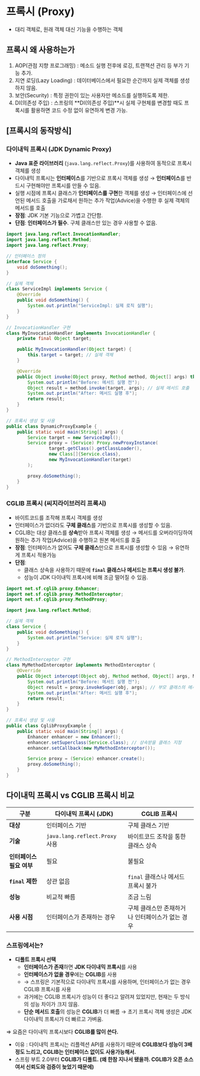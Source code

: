 # 프록시 (Proxy)
- 대리 객체로, 원래 객체 대신 기능을 수행하는 객체

## 프록시 왜 사용하는가
1. AOP(관점 지향 프로그래밍) : 메소드 실행 전후에 로깅, 트랜잭션 관리 등 부가 기능 추가.
1. 지연 로딩(Lazy Loading) : 데이터베이스에서 필요한 순간까지 실제 객체를 생성하지 않음.
2. 보안(Security) : 특정 권한이 있는 사용자만 메소드를 실행하도록 제한.
4. DI(의존성 주입) : 스프링의 **DI(의존성 주입)**시 실제 구현체를 변경할 때도 프록시를 활용하면 코드 수정 없이 유연하게 변경 가능.

## [프록시의 동작방식]
### 다이내믹 프록시 (JDK Dynamic Proxy)

- **Java 표준 라이브러리** (`java.lang.reflect.Proxy`)를 사용하여 동적으로 프록시 객체를 생성
- 다이내믹 프록시는 **인터페이스**를 기반으로 프록시 객체를 생성 → **인터페이스**를 반드시 구현해야만 프록시를 만들 수 있음.
- 실행 시점에 프록시 클래스가 **인터페이스를 구현**한 객체를 생성 → 인터페이스에 선언된 메서드 호출을 가로채서 원하는 추가 작업(Advice)을 수행한 후 실제 객체의 메서드를 호출
- **장점**: JDK 기본 기능으로 가볍고 간단함.
- **단점**: **인터페이스가 필수**. 구체 클래스만 있는 경우 사용할 수 없음.

```java
import java.lang.reflect.InvocationHandler;
import java.lang.reflect.Method;
import java.lang.reflect.Proxy;

// 인터페이스 정의
interface Service {
    void doSomething();
}

// 실제 객체
class ServiceImpl implements Service {
    @Override
    public void doSomething() {
        System.out.println("ServiceImpl: 실제 로직 실행");
    }
}

// InvocationHandler 구현
class MyInvocationHandler implements InvocationHandler {
    private final Object target;

    public MyInvocationHandler(Object target) {
        this.target = target; // 실제 객체
    }

    @Override
    public Object invoke(Object proxy, Method method, Object[] args) throws Throwable {
        System.out.println("Before: 메서드 실행 전");
        Object result = method.invoke(target, args); // 실제 메서드 호출
        System.out.println("After: 메서드 실행 후");
        return result;
    }
}

// 프록시 생성 및 사용
public class DynamicProxyExample {
    public static void main(String[] args) {
        Service target = new ServiceImpl();
        Service proxy = (Service) Proxy.newProxyInstance(
                target.getClass().getClassLoader(),
                new Class[]{Service.class},
                new MyInvocationHandler(target)
        );

        proxy.doSomething();
    }
}

```

### CGLIB 프록시 (씨지라이브러리 프록시)

- 바이트코드를 조작해 프록시 객체를 생성
- 인터페이스가 없더라도 **구체 클래스**를 기반으로 프록시를 생성할 수 있음.
- CGLIB는 대상 클래스를 **상속**받아 프록시 객체를 생성 → 메서드를 오버라이딩하여 원하는 추가 작업(Advice)을 수행하고 원본 메서드를 호출
- **장점**: 인터페이스가 없어도 **구체 클래스**만으로 프록시를 생성할 수 있음 → 유연하게 프록시 적용가능
- **단점**:
    - 클래스 상속을 사용하기 때문에 **`final` 클래스나 메서드는 프록시 생성 불가**.
    - 성능이 JDK 다이내믹 프록시에 비해 조금 떨어질 수 있음.

```java
import net.sf.cglib.proxy.Enhancer;
import net.sf.cglib.proxy.MethodInterceptor;
import net.sf.cglib.proxy.MethodProxy;

import java.lang.reflect.Method;

// 실제 객체
class Service {
    public void doSomething() {
        System.out.println("Service: 실제 로직 실행");
    }
}

// MethodInterceptor 구현
class MyMethodInterceptor implements MethodInterceptor {
    @Override
    public Object intercept(Object obj, Method method, Object[] args, MethodProxy proxy) throws Throwable {
        System.out.println("Before: 메서드 실행 전");
        Object result = proxy.invokeSuper(obj, args); // 부모 클래스의 메서드 호출
        System.out.println("After: 메서드 실행 후");
        return result;
    }
}

// 프록시 생성 및 사용
public class CglibProxyExample {
    public static void main(String[] args) {
        Enhancer enhancer = new Enhancer();
        enhancer.setSuperclass(Service.class); // 상속받을 클래스 지정
        enhancer.setCallback(new MyMethodInterceptor());

        Service proxy = (Service) enhancer.create();
        proxy.doSomething();
    }
}

```

## **다이내믹 프록시 vs CGLIB 프록시 비교**

| **구분** | **다이내믹 프록시 (JDK)** | **CGLIB 프록시** |
| --- | --- | --- |
| **대상** | 인터페이스 기반 | 구체 클래스 기반 |
| **기술** | `java.lang.reflect.Proxy` 사용 | 바이트코드 조작을 통한 클래스 상속 |
| **인터페이스 필요 여부** | 필요 | 불필요 |
| **`final` 제한** | 상관 없음 | `final` 클래스나 메서드 프록시 불가 |
| **성능** | 비교적 빠름 | 조금 느림 |
| **사용 시점** | 인터페이스가 존재하는 경우 | 구체 클래스만 존재하거나 인터페이스가 없는 경우 |

### 스프링에서는?

- **디폴트 프록시 선택**
    - **인터페이스가 존재**하면 **JDK 다이내믹 프록시**를 사용
    - **인터페이스가 없을 경우**에는 **CGLIB**를 사용
    - → 스프링은 기본적으로 다이내믹 프록시를 사용하며, 인터페이스가 없는 경우 CGLIB 프록시를 사용
    - 과거에는 CGLIB 프록시가 성능이 더 좋다고 알려져 있었지만, 현재는 두 방식의 성능 차이가 크지 않음.
    - **단순 메서드 호출**의 성능은 **CGLIB**가 더 빠름 → 초기 프록시 객체 생성은 JDK 다이내믹 프록시가 더 빠르고 가벼움.

⇒ 요즘은 다이내믹 프록시보다 **CGLIB를 많이 쓴다.**

- 이유 : 다이내믹 프록시는 리플렉션 API를 사용하기 때문에 **CGLIB보다 성능이 3배 정도 느리고, CGLIB는 인터페이스 없이도 사용가능해서.**
- 스프링 부트 2.0부터 **CGLIB가 디폴트. (왜 한참 지나서 됐을까. CGLIB가 오픈 소스여서 신뢰도와 검증이 늦었기 때문에)**
